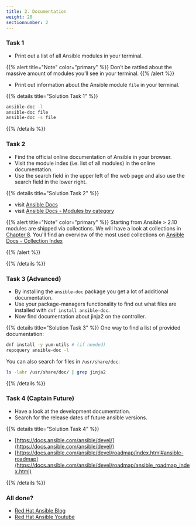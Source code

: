 ```yaml
---
title: 2. Documentation
weight: 20
sectionnumber: 2
---
```


### Task 1

* Print out a list of all Ansible modules in your terminal.

{{% alert title="Note" color="primary" %}}
Don’t be rattled about the massive amount of modules you’ll see in your terminal.
{{% /alert %}}

* Print out information about the Ansible module `file` in your terminal.

{{% details title="Solution Task 1" %}}
```bash
ansible-doc -l
ansible-doc file
ansible-doc -s file
```
{{% /details %}}

### Task 2

* Find the official online documentation of Ansible in your browser.
* Visit the module index (i.e. list of all modules) in the online documentation.
* Use the search field in the upper left of the web page and also use the search field in the lower right.

{{% details title="Solution Task 2" %}}

* visit [Ansible Docs](https://docs.ansible.com/)
* visit [Ansible Docs - Modules by category](https://docs.ansible.com/ansible/2.9/modules/modules_by_category.html)

{{% alert title="Note" color="primary" %}}
Starting from Ansible > 2.10 modules are shipped via collections.
We will have a look at collections in [Chapter 8](../08).
You'll find an overview of the most used collections on [Ansible Docs - Collection Index](https://docs.ansible.com/ansible/latest/collections/index.html)

{{% /alert %}}

{{% /details %}}

### Task 3 (Advanced)

* By installing the `ansible-doc` package you get a lot of additional documentation.
* Use your package-managers functionality to find out what files are installed with `dnf install ansible-doc`.
* Now find documentation about jinja2 on the controller.

{{% details title="Solution Task 3" %}}
One way to find a list of provided documentation:
```bash
dnf install -y yum-utils # (if needed)
repoquery ansible-doc -l
```

You can also search for files in `/usr/share/doc`:
```bash
ls -lahr /usr/share/doc/ | grep jinja2
```
{{% /details %}}

### Task 4 (Captain Future)

* Have a look at the development documentation.
* Search for the release dates of future ansible versions.

{{% details title="Solution Task 4" %}}

* [https://docs.ansible.com/ansible/devel/](https://docs.ansible.com/ansible/devel/)
* [https://docs.ansible.com/ansible/devel/roadmap/index.html#ansible-roadmap](https://docs.ansible.com/ansible/devel/roadmap/ansible_roadmap_index.html)

{{% /details %}}

### All done?

* [Red Hat Ansible Blog](https://www.ansible.com/blog)
* [Red Hat Ansible Youtube](https://www.youtube.com/c/AnsibleAutomation/videos)
